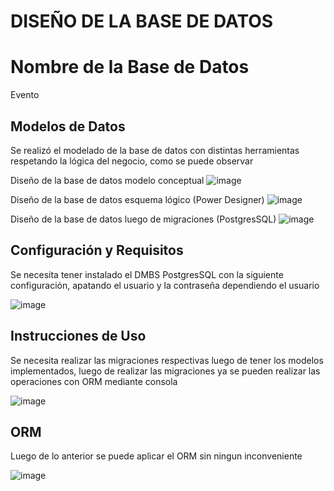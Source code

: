 # DISEÑO DE LA BASE DE DATOS

# Nombre de la Base de Datos

Evento

## Modelos de Datos

Se realizó el modelado de la base de datos con distintas herramientas respetando la lógica del negocio, como se puede observar 

Diseño de la base de datos modelo conceptual
![image](https://github.com/Sebasm3690/AppEvento/assets/123337490/73d19f0e-b587-49a9-ba98-2fa228b116b1)

Diseño de la base de datos esquema lógico (Power Designer)
![image](https://github.com/Sebasm3690/AppEvento/assets/123337490/2209fc58-52aa-48c8-94e8-51910f0613dc)

Diseño de la base de datos luego de migraciones (PostgresSQL)
![image](https://github.com/Sebasm3690/AppEvento/assets/123337490/0fa8d0bf-78a9-4ccd-b1d4-338ac5dbc81e)

## Configuración y Requisitos

Se necesita tener instalado el DMBS PostgresSQL con la siguiente configuración, apatando el usuario y la contraseña dependiendo el usuario

![image](https://github.com/Sebasm3690/AppEvento/assets/123337490/ff065cf4-2b2b-43a4-b401-b486b630208c)

## Instrucciones de Uso

Se necesita realizar las migraciones respectivas luego de tener los modelos implementados, luego de realizar las migraciones ya se pueden realizar las operaciones con ORM mediante consola 

![image](https://github.com/Sebasm3690/AppEvento/assets/123337490/2ccd9f5d-02fe-4cf2-ab23-db26d6a4d899)

## ORM

Luego de lo anterior se puede aplicar el ORM sin ningun inconveniente

![image](https://github.com/Sebasm3690/AppEvento/assets/123337490/0c0d1177-c6a2-4afb-b4d9-63445fef353c)








